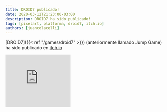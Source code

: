 ```yaml
---
title: DROID7 publicado!
date: 2020-03-12T21:23:00-03:00
description: DROID7 ha sido publicado!
tags: [pixelart, platforma, droid7, itch.io]
authors: [juancolacelli]
---
```


[DROID7]({{< ref "/games/droid7" >}}) (anteriormente llamado Jump Game) ha sido publicado en [itch.io](https://poopbits.itch.io/droid7)

<iframe src="https://itch.io/embed/570980?linkback=true&amp;bg_color=16171a&amp;fg_color=fafdff&amp;link_color=ff8426&amp;border_color=16171a" width="208" height="167" frameborder="0"><a href="https://poopbits.itch.io/droid7">DROID7 by JC</a></iframe>
